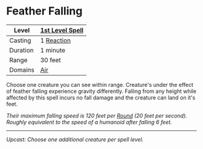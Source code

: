 # Feather Falling

| Level    | [1st Level Spell](1st%20Level%20Spells.md)              |
| -------- | ------------------------------------------------------- |
| Casting  | 1 [Reaction](../../../../Game%20Procedures/Reaction.md) |
| Duration | 1 minute                                                |
| Range    | 30 feet                                                 |
| Domains  | [Air](../../../Spell%20Domains/Air.md)                  |

Choose one creature you can see within range. Creature's under the effect of feather falling experience gravity differently. Falling from any height while affected by this spell incurs no fall damage and the creature can land on it's feet.

*Their maximum falling speed is 120 feet per [Round](../../../../Game%20Procedures/Round.md) (20 feet per second). Roughly equivalent to the speed of a humanoid after falling 6 feet.*

---
*Upcast: Choose one additional creature per spell level.*
